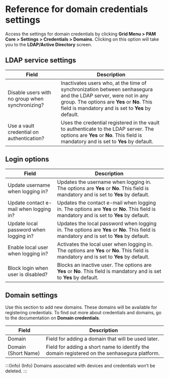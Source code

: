# Reference for domain credentials settings

Access the settings for domain credentials by clicking **Grid Menu > PAM Core > Settings > Credentials > Domains**. Clicking on this option will take you to the **LDAP/Active Directory** screen.

## LDAP service settings

| Field | Description |
| --- | --- |
| Disable users with no group when synchronizing? | Inactivates users who, at the time of synchronization between senhasegura and the LDAP server, were not in any group. The options are **Yes** or **No**. This field is mandatory and is set to **Yes** by default. |
| Use a vault credential on authentication? | Uses the credential registered in the vault to authenticate to the LDAP server. The options are **Yes** or **No**. This field is mandatory and is set to **Yes** by default. |

## Login options

| Field | Description |
| --- | --- |
| Update username when logging in? | Updates the username when logging in. The options are **Yes** or **No**. This field is mandatory and is set to **Yes** by default. |
| Update contact e-mail when logging in? | Updates the contact e-mail when logging in. The options are **Yes** or **No**. This field is mandatory and is set to **Yes** by default. |
| Update local password when logging in? | Updates the local password when logging in. The options are **Yes** or **No**. This field is mandatory and is set to **Yes** by default. |
| Enable local user when logging in? | Activates the local user when logging in. The options are **Yes** or **No**. This field is mandatory and is set to **Yes** by default. |
| Block login when user is disabled? | Blocks an inactive user. The options are **Yes** or **No**. This field is mandatory and is set to **Yes** by default. |

## Domain settings

Use this section to add new domains. These domains will be available for registering credentials. To find out more about credentials and domains, go to the documentation on **Domain credentials**.

| Field | Description |
| --- | --- |
| Domain | Field for adding a domain that will be used later. |
| Domain (Short Name) | Field for adding a short name to identify the domain registered on the senhasegura platform. |

:::(Info) (Info)
Domains associated with devices and credentials won’t be deleted.
:::
